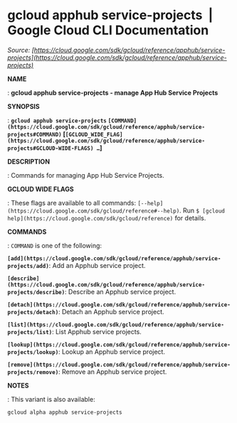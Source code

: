 # gcloud apphub service-projects  |  Google Cloud CLI Documentation

*Source: [https://cloud.google.com/sdk/gcloud/reference/apphub/service-projects](https://cloud.google.com/sdk/gcloud/reference/apphub/service-projects)*

**NAME**

: **gcloud apphub service-projects - manage App Hub Service Projects**

**SYNOPSIS**

: **`gcloud apphub service-projects` `[COMMAND](https://cloud.google.com/sdk/gcloud/reference/apphub/service-projects#COMMAND)` [`[GCLOUD_WIDE_FLAG](https://cloud.google.com/sdk/gcloud/reference/apphub/service-projects#GCLOUD-WIDE-FLAGS) …`]**

**DESCRIPTION**

: Commands for managing App Hub Service Projects.

**GCLOUD WIDE FLAGS**

: These flags are available to all commands: `[--help](https://cloud.google.com/sdk/gcloud/reference#--help)`.
Run `$ [gcloud help](https://cloud.google.com/sdk/gcloud/reference)` for details.

**COMMANDS**

: ``COMMAND`` is one of the following:

**`[add](https://cloud.google.com/sdk/gcloud/reference/apphub/service-projects/add)`**:
Add an Apphub service project.

**`[describe](https://cloud.google.com/sdk/gcloud/reference/apphub/service-projects/describe)`**:
Describe an Apphub service project.

**`[detach](https://cloud.google.com/sdk/gcloud/reference/apphub/service-projects/detach)`**:
Detach an Apphub service project.

**`[list](https://cloud.google.com/sdk/gcloud/reference/apphub/service-projects/list)`**:
List Apphub service projects.

**`[lookup](https://cloud.google.com/sdk/gcloud/reference/apphub/service-projects/lookup)`**:
Lookup an Apphub service project.

**`[remove](https://cloud.google.com/sdk/gcloud/reference/apphub/service-projects/remove)`**:
Remove an Apphub service project.

**NOTES**

: This variant is also available:

```
gcloud alpha apphub service-projects
```